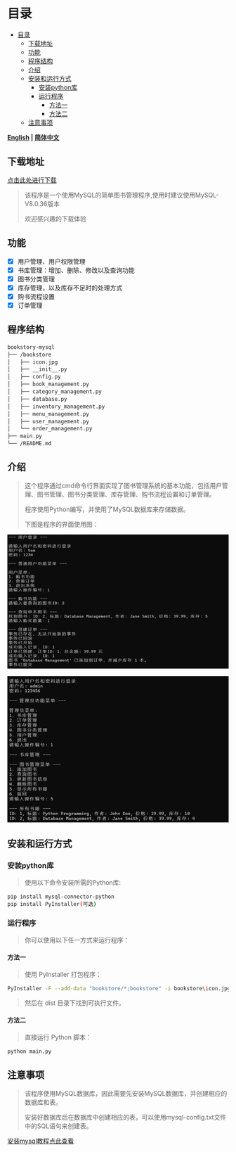 # 目录

- [目录](#目录)
  - [下载地址](#下载地址)
  - [功能](#功能)
  - [程序结构](#程序结构)
  - [介绍](#介绍)
  - [安装和运行方式](#安装和运行方式)
    - [安装python库](#安装python库)
    - [运行程序](#运行程序)
      - [方法一](#方法一)
      - [方法二](#方法二)
  - [注意事项](#注意事项)

**[English](README_en.md) | [简体中文](README.md)**

## 下载地址

[点击此处进行下载](https://github.com/WorldDawnAres/bookstory-mysql/releases)

> 该程序是一个使用MySQL的简单图书管理程序,使用时建议使用MySQL-V8.0.36版本
>
> 欢迎感兴趣的下载体验

## 功能

- [x] 用户管理、用户权限管理
- [x] 书库管理：增加、删除、修改以及查询功能
- [x] 图书分类管理
- [x] 库存管理，以及库存不足时的处理方式
- [x] 购书流程设置
- [x] 订单管理

## 程序结构

```bash
bookstory-mysql
├── /bookstore
│   ├── icon.jpg
│   ├── __init__.py 
│   ├── config.py
│   ├── book_management.py
│   ├── category_management.py
│   ├── database.py
│   ├── inventory_management.py
│   ├── menu_management.py
│   ├── user_management.py
│   └── order_management.py
├── main.py
└── /README.md
```

## 介绍

>这个程序通过cmd命令行界面实现了图书管理系统的基本功能，包括用户管理、图书管理、图书分类管理、库存管理、购书流程设置和订单管理。
>
>程序使用Python编写，并使用了MySQL数据库来存储数据。
>
>下图是程序的界面使用图：

![Screenshot 1](./Pictures/1.png "可选标题")

![Screenshot 1](./Pictures/2.png "可选标题")

## 安装和运行方式

### 安装python库

>使用以下命令安装所需的Python库:

```bash
pip install mysql-connector-python
pip install PyInstaller(可选)
```

### 运行程序

>你可以使用以下任一方式来运行程序：

#### 方法一

>使用 PyInstaller 打包程序：

```bash
PyInstaller -F --add-data "bookstore/*;bookstore" -i bookstore\icon.jpg main.py
```

>然后在 dist 目录下找到可执行文件。

#### 方法二

>直接运行 Python 脚本：

```bash
python main.py
```

## 注意事项

>该程序使用MySQL数据库，因此需要先安装MySQL数据库，并创建相应的数据库和表。
>
>安装好数据库后在数据库中创建相应的表，可以使用mysql-config.txt文件中的SQL语句来创建表。

[安装mysql教程点此查看](https://blog.csdn.net/m0_71422677/article/details/136007088)
